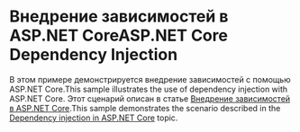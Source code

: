 # <a name="aspnet-core-dependency-injection"></a><span data-ttu-id="9788f-101">Внедрение зависимостей в ASP.NET Core</span><span class="sxs-lookup"><span data-stu-id="9788f-101">ASP.NET Core Dependency Injection</span></span>

<span data-ttu-id="9788f-102">В этом примере демонстрируется внедрение зависимостей с помощью ASP.NET Core.</span><span class="sxs-lookup"><span data-stu-id="9788f-102">This sample illustrates the use of dependency injection with ASP.NET Core.</span></span> <span data-ttu-id="9788f-103">Этот сценарий описан в статье [Внедрение зависимостей в ASP.NET Core](https://docs.microsoft.com/aspnet/core/fundamentals/dependency-injection).</span><span class="sxs-lookup"><span data-stu-id="9788f-103">This sample demonstrates the scenario described in the [Dependency injection in ASP.NET Core](https://docs.microsoft.com/aspnet/core/fundamentals/dependency-injection) topic.</span></span>
